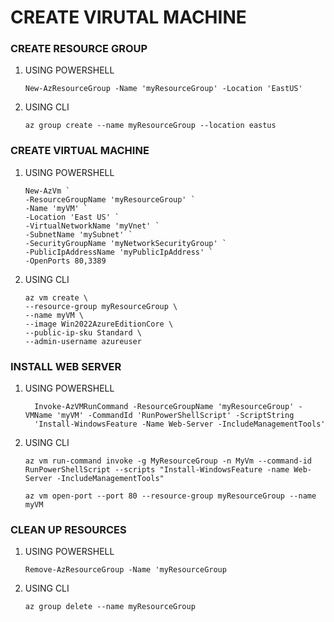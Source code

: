 # CREATE VIRUTAL MACHINE



### CREATE RESOURCE GROUP

1.  USING POWERSHELL

      `New-AzResourceGroup -Name 'myResourceGroup' -Location 'EastUS'`

2.  USING CLI

      `az group create --name myResourceGroup --location eastus`

### CREATE VIRTUAL MACHINE

1.  USING POWERSHELL

      ```
      New-AzVm `
      -ResourceGroupName 'myResourceGroup' `
      -Name 'myVM' `
      -Location 'East US' `
      -VirtualNetworkName 'myVnet' `
      -SubnetName 'mySubnet' `
      -SecurityGroupName 'myNetworkSecurityGroup' `
      -PublicIpAddressName 'myPublicIpAddress' `
      -OpenPorts 80,3389

      ```

2.  USING CLI

    ```
    az vm create \
    --resource-group myResourceGroup \
    --name myVM \
    --image Win2022AzureEditionCore \
    --public-ip-sku Standard \
    --admin-username azureuser 
    ```

### INSTALL WEB SERVER

1.  USING POWERSHELL

      ```
        Invoke-AzVMRunCommand -ResourceGroupName 'myResourceGroup' -VMName 'myVM' -CommandId 'RunPowerShellScript' -ScriptString 
        'Install-WindowsFeature -Name Web-Server -IncludeManagementTools'
      ```

2.  USING CLI

    `az vm run-command invoke -g MyResourceGroup -n MyVm --command-id RunPowerShellScript --scripts "Install-WindowsFeature -name Web-Server -IncludeManagementTools"`
    
    `az vm open-port --port 80 --resource-group myResourceGroup --name myVM`

### CLEAN UP RESOURCES

1.  USING POWERSHELL

      `Remove-AzResourceGroup -Name 'myResourceGroup`

2.  USING CLI

    `az group delete --name myResourceGroup`
